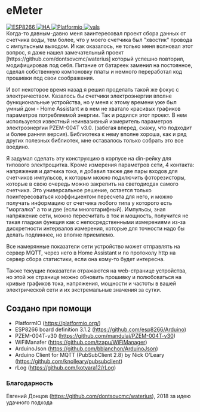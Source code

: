 # eMeter
<div id="badges">
  <a href="https://www.espressif.com/">
    <img src="https://img.shields.io/badge/Espressif ESP8266-ED4549" alt="ESP8266"/>
  </a>  
  <a href="https://www.home-assistant.io/">
    <img src="https://img.shields.io/badge/Home Assistant-01A9F4" alt="HA"/>
  </a>  
  <a href="https://https://platformio.org//">
    <img src="https://img.shields.io/badge/PlatformIO-FF7F00" alt="Platformio"/>
  </a>  
  <a href="#">
    <img src="https://komarev.com/ghpvc/?username=vals55&style=flat-square&color=green" alt="vals"/>
  </a>  
</div>
Когда-то давным-давно меня заинтересовал проект сбора данных от счетчика воды, тем более, что у моего счетчика был "хвостик" провода с импульсным выходом. И как оказалось, не только меня волновал этот вопрос, я даже нашел замечательный проект [https://github.com/dontsovcmc/waterius] который успешно повторил, модифицировав под себя. Питание от батареек заменил на постоянное, сделал собственную компоновку платы и немного переработал код прошивки под свои соображения.

И вот некоторое время назад я решил проделать такой же фокус с электричеством. Казалось бы счетчики электроэнергии вполне функциональные устройства, но у меня к этому времени уже был умный дом - Home Assistant и в нем не хватало красивых графиков параметров потребляемой энергии. Так и родился этот проект. В нем используется известный неинвазивный измеритель параметров электроэнергии PZEM-004T v3.0. (забегая вперед, скажу, что подходит и более ранняя версия). Библиотека к нему вполне хороша, как и ряд других полезных библиотек, мне оставалось только собрать это все воедино.

Я задумал сделать эту конструкцию в корпусе на din-рейку для типового электрощитка. Кроме измерения параметров сети, 4 контакта: напряжения и датчика тока, я добавил также две пары входов для счетчиков импульсов, к которым можно подключить фоторезисторы, которые в свою очередь можно закрепить на светодиодах самого счетчика. Это универсальное решение, остается только поинтересоваться коэффициентом пересчета для него, и можно получать информацию от счетчика любого типа у которого есть "моргалка" а то и две (если многотарифный). Импульсы, зная напряжение сети, можно пересчитать в ток и мощность, получится не такая гладкая функция как с непосредственными измерениями из-за дискретности интервалов измерения, которые для точности надо бы делать подлиннее, но вполне приемлемо.

Все намерянные показатели сети устройство может отправлять на сервер MQTT, через него в Home Assistant и по протоколу http на сервер сбора статистики, если она кому-то будет интересна.

Также текущие показатели отражаются на web-странице устройства, но этой же странице можно обновить прошивку и полюбоваться на кривые графиков тока, напряжения, мощности и частоты в вашей электрической сети и их экстремальные значения за сутки.


## Создано при помощи
- PlatformIO (https://platformio.org/)
- ESP8266 board definition 3.1.2 (https://github.com/esp8266/Arduino)
- PZEM-004T-v30 (https://github.com/mandulaj/PZEM-004T-v30)
- WiFiManafer (https://github.com/tzapu/WiFiManager)
- ArduinoJson (https://github.com/bblanchon/ArduinoJson)
- Arduino Client for MQTT (PubSubClient 2.8) by Nick O'Leary (https://github.com/knolleary/pubsubclient)
- rLog (https://github.com/kotyara12/rLog)

### Благодарность 
Евгений Донцов (https://github.com/dontsovcmc/waterius), 2018 за идею удачного подхода